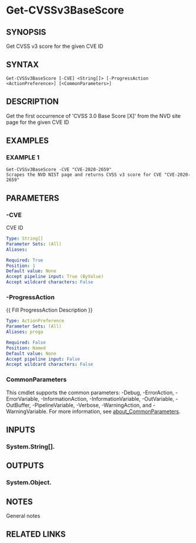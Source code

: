# Get-CVSSv3BaseScore

## SYNOPSIS
Get CVSS v3 score for the given CVE ID

## SYNTAX

```
Get-CVSSv3BaseScore [-CVE] <String[]> [-ProgressAction <ActionPreference>] [<CommonParameters>]
```

## DESCRIPTION
Get the first occurrence of 'CVSS 3.0 Base Score \[X\]' from the NVD site
page for the given CVE ID

## EXAMPLES

### EXAMPLE 1
```
Get-CVSSv3BaseScore -CVE "CVE-2020-2659"
Scrapes the NVD NIST page and returns CVSS v3 score for CVE "CVE-2020-2659"
```

## PARAMETERS

### -CVE
CVE ID

```yaml
Type: String[]
Parameter Sets: (All)
Aliases:

Required: True
Position: 1
Default value: None
Accept pipeline input: True (ByValue)
Accept wildcard characters: False
```

### -ProgressAction
{{ Fill ProgressAction Description }}

```yaml
Type: ActionPreference
Parameter Sets: (All)
Aliases: proga

Required: False
Position: Named
Default value: None
Accept pipeline input: False
Accept wildcard characters: False
```

### CommonParameters
This cmdlet supports the common parameters: -Debug, -ErrorAction, -ErrorVariable, -InformationAction, -InformationVariable, -OutVariable, -OutBuffer, -PipelineVariable, -Verbose, -WarningAction, and -WarningVariable. For more information, see [about_CommonParameters](http://go.microsoft.com/fwlink/?LinkID=113216).

## INPUTS

### System.String[].
## OUTPUTS

### System.Object.
## NOTES
General notes

## RELATED LINKS
